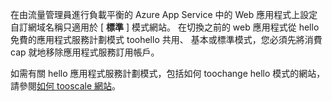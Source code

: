 在由流量管理員進行負載平衡的 Azure App Service 中的 Web 應用程式上設定自訂網域名稱只適用於 [ **標準** ] 模式網站。 在切換之前的 web 應用程式從 hello 免費的應用程式服務計劃模式 toohello 共用、 基本或標準模式，您必須先將消費 cap 就地移除應用程式服務訂用帳戶。 

如需有關 hello 應用程式服務計劃模式，包括如何 toochange hello 模式的網站，請參閱[如何 tooscale 網站](../articles/app-service-web/web-sites-scale.md)。

